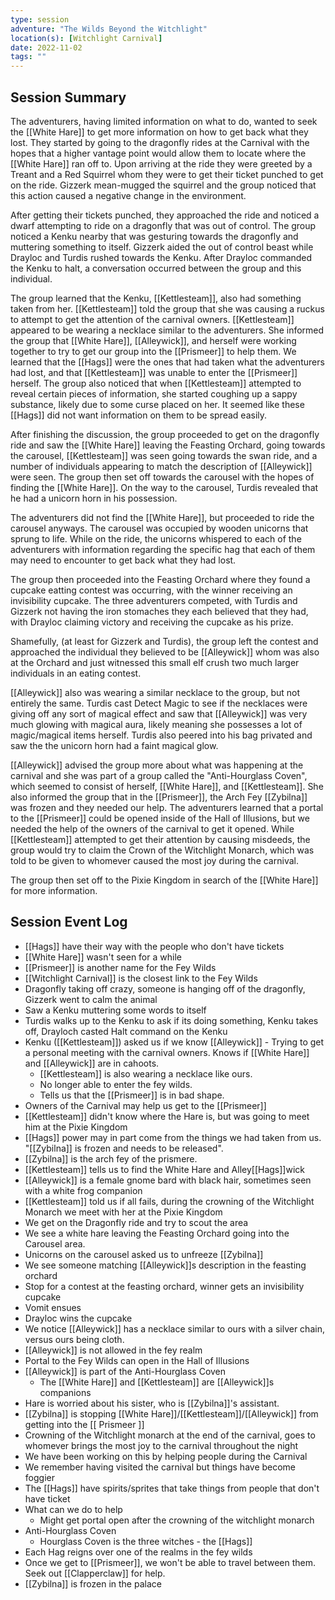 ```yaml
---
type: session
adventure: "The Wilds Beyond the Witchlight"
location(s): [Witchlight Carnival]
date: 2022-11-02
tags: ""
---
```


## Session Summary

The adventurers, having limited information on what to do, wanted to seek the [[White Hare]] to get more information on how to get back what they lost. They started by going to the dragonfly rides at the Carnival with the hopes that a higher vantage point would allow them to locate where the [[White Hare]] ran off to. Upon arriving at the ride they were greeted by a Treant and a Red Squirrel whom they were to get their ticket punched to get on the ride. Gizzerk mean-mugged the squirrel and the group noticed that this action caused a negative change in the environment.

After getting their tickets punched, they approached the ride and noticed a dwarf attempting to ride on a dragonfly that was out of control. The group noticed a Kenku nearby that was gesturing towards the dragonfly and muttering something to itself. Gizzerk aided the out of control beast while Drayloc and Turdis rushed towards the Kenku. After Drayloc commanded the Kenku to halt, a conversation occurred between the group and this individual. 

The group learned that the Kenku, [[Kettlesteam]], also had something taken from her. [[Kettlesteam]]
told the group that she was causing a ruckus to attempt to get the attention of the carnival owners.  [[Kettlesteam]] appeared to be wearing a necklace similar to the adventurers. She informed the group that [[White Hare]], [[Alleywick]], and herself were working together to try to get our group into the [[Prismeer]] to help them. We learned that the [[Hags]] were the ones that had taken what the adventurers had lost, and that [[Kettlesteam]] was unable to enter the [[Prismeer]] herself. The group also noticed that when [[Kettlesteam]] attempted to reveal certain pieces of information, she started coughing up a sappy substance, likely due to some curse placed on her. It seemed like these [[Hags]] did not want information on them to be spread easily.

After finishing the discussion, the group proceeded to get on the dragonfly ride and saw the [[White Hare]] leaving the Feasting Orchard, going towards the carousel, [[Kettlesteam]] was seen going towards the swan ride, and a number of individuals appearing to match the description of [[Alleywick]] were seen. The group then set off towards the carousel with the hopes of finding the [[White Hare]]. On the way to the carousel, Turdis revealed that he had a unicorn horn in his possession.

The adventurers did not find the [[White Hare]], but proceeded to ride the carousel anyways. The carousel was occupied by wooden unicorns that sprung to life. While on the ride, the unicorns whispered to each of the adventurers with information regarding the specific hag that each of them may need to encounter to get back what they had lost. 

The group then proceeded into the Feasting Orchard where they found a cupcake eatting contest was occurring, with the winner receiving an invisibility cupcake. The three adventurers competed, with Turdis and Gizzerk not having the iron stomaches they each believed that they had, with Drayloc claiming victory and receiving the cupcake as his prize.

Shamefully, (at least for Gizzerk and Turdis), the group left the contest and approached the individual they believed to be [[Alleywick]] whom was also at the Orchard and just witnessed this small elf crush two much larger individuals in an eating contest. 

[[Alleywick]] also was wearing a similar necklace to the group, but not entirely the same. Turdis cast Detect Magic to see if the necklaces were giving off any sort of magical effect and saw that [[Alleywick]]  was very much glowing with magical aura, likely meaning she possesses a lot of magic/magical items herself. Turdis also peered into his bag privated and saw the the unicorn horn had a faint magical glow.

[[Alleywick]] advised the group more about what was happening at the carnival and she was part of a group called the "Anti-Hourglass Coven", which seemed to consist of herself, [[White Hare]], and [[Kettlesteam]]. She also informed the group that in the [[Prismeer]], the Arch Fey [[Zybilna]] was frozen and they needed our help. The adventurers learned that a portal to the [[Prismeer]] could be opened inside of the Hall of Illusions, but we needed the help of the owners of the carnival to get it opened. While [[Kettlesteam]] attempted to get their attention by causing misdeeds, the group would try to claim the Crown of the Witchlight Monarch, which was told to be given to whomever caused the most joy during the carnival.

The group then set off to the Pixie Kingdom in search of the [[White Hare]] for more information.

## Session Event Log

- [[Hags]] have their way with the people who don't have tickets
- [[White Hare]] wasn't seen for a while
- [[Prismeer]] is another name for the Fey Wilds
- [[Witchlight Carnival]] is the closest link to the Fey Wilds
- Dragonfly taking off crazy, someone is hanging off of the dragonfly, Gizzerk went to calm the animal
- Saw a Kenku muttering some words to itself
- Turdis walks up to the Kenku to ask if its doing something, Kenku takes off, Drayloch casted Halt command on the Kenku
- Kenku ([[Kettlesteam]]) asked us if we know [[Alleywick]] - Trying to get a personal meeting with the carnival owners. Knows if [[White Hare]] and [[Alleywick]] are in cahoots.
	- [[Kettlesteam]] is also wearing a necklace like ours.
	- No longer able to enter the fey wilds. 
	- Tells us that the [[Prismeer]] is in bad shape.
- Owners of the Carnival may help us get to the [[Prismeer]]
- [[Kettlesteam]] didn't know where the Hare is, but was going to meet him at the Pixie Kingdom
- [[Hags]] power may in part come from the things we had taken from us. "[[Zybilna]] is frozen and needs to be released".
- [[Zybilna]] is the arch fey of the prismere. 
- [[Kettlesteam]] tells us to find the White Hare and Alley[[Hags]]wick
- [[Alleywick]] is a female gnome bard with black hair, sometimes seen with a white frog companion
- [[Kettlesteam]] told us if all fails, during the crowning of the Witchlight Monarch we meet with her at the Pixie Kingdom
- We get on the Dragonfly ride and try to scout the area
- We see a white hare leaving the Feasting Orchard going into the Carousel area.
- Unicorns on the carousel asked us to unfreeze [[Zybilna]]
- We see someone matching [[Alleywick]]s description in the feasting orchard
- Stop for a contest at the feasting orchard, winner gets an invisibility cupcake
- Vomit ensues
- Drayloc wins the cupcake
- We notice [[Alleywick]] has a necklace similar to ours with a silver chain, versus ours being cloth.
- [[Alleywick]] is not allowed in the fey realm
- Portal to the Fey Wilds can open in the Hall of Illusions
- [[Alleywick]] is part of the Anti-Hourglass Coven
	- The [[White Hare]] and [[Kettlesteam]] are [[Alleywick]]s companions
- Hare is worried about his sister, who is [[Zybilna]]'s assistant.
- [[Zybilna]] is stopping [[White Hare]]/[[Kettlesteam]]/[[Alleywick]] from getting into the [[ Prismeer ]]
- Crowning of the Witchlight monarch at the end of the carnival, goes to whomever brings the most joy to the carnival throughout the night
- We have been working on this by helping people during the Carnival
- We remember having visited the carnival but things have become foggier
- The [[Hags]] have spirits/sprites that take things from people that don't have ticket
- What can we do to help
	- Might get portal open after the crowning of the witchlight monarch
- Anti-Hourglass Coven
	- Hourglass Coven is the three witches - the [[Hags]]
- Each Hag reigns over one of the realms in the fey wilds
- Once we get to [[Prismeer]], we won't be able to travel between them. Seek out [[Clapperclaw]] for help.
- [[Zybilna]] is frozen in the palace
